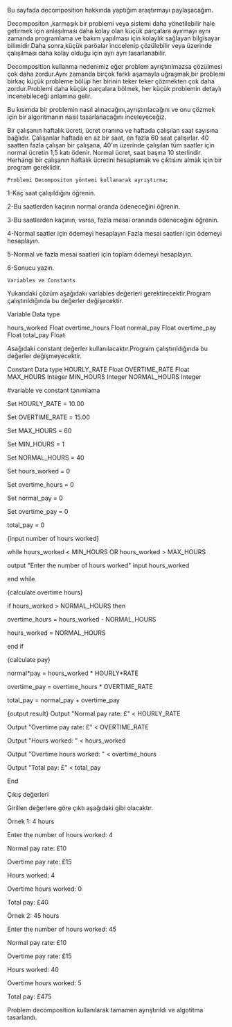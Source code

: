 Bu sayfada decomposition hakkında yaptığım araştırmayı paylaşacağım.

Decompositon ,karmaşık bir problemi veya sistemi daha yönetilebilir hale getirmek için anlaşılması daha kolay olan küçük parçalara ayırmayı aynı zamanda programlama ve bakım yapılması için kolaylık sağlayan bilgisayar bilimidir.Daha sonra,küçük paröalar inccelenip çözülebilir veya üzerinde çalışılması daha kolay olduğu için ayrı ayrı tasarlanabilir.

Decomposition kullanma nedenimiz eğer problem ayrıştırılmazsa çözülmesi çok daha zordur.Aynı zamanda birçok farklı aşamayla uğraşmak,bir problemi birkaç küçük probleme bölüp her birinin teker teker çözmekten çok daha zordur.Problemi daha küçük parçalara bölmek, her küçük problemin detaylı incenebileceği anlamına gelir.

Bu kısımda bir problemin nasıl alınacağını,ayrıştırılacağını ve onu çözmek için bir algoritmanın nasıl tasarlanacağını inceleyeceğiz.

Bir çalışanın haftalık ücreti, ücret oranına ve haftada çalışılan saat sayısına bağlıdır. Çalışanlar haftada en az bir saat, en fazla 60 saat çalışırlar. 40 saatten fazla çalışan bir çalışana, 40'ın üzerinde çalışılan tüm saatler için normal ücretin 1,5 katı ödenir. Normal ücret, saat başına 10 sterlindir. Herhangi bir çalışanın haftalık ücretini hesaplamak ve çıktısını almak için bir program gereklidir.

    Problemi Decompositon yöntemi kullanarak ayrıştırma;

1-Kaç saat çalışıldığını öğrenin.

2-Bu saatlerden kaçının normal oranda ödeneceğini öğrenin.

3-Bu saatlerden kaçının, varsa, fazla mesai oranında ödeneceğini öğrenin.

4-Normal saatler için ödemeyi hesaplayın Fazla mesai saatleri için ödemeyi hesaplayın.

5-Normal ve fazla mesai saatleri için toplam ödemeyi hesaplayın.

6-Sonucu yazın.

    Variables ve Constants

Yukarıdaki çözüm aşağıdakı variables değerleri gerektirecektir.Program çalıştırıldığında bu değerler değişecektir.

Variable Data type

hours_worked Float
overtime_hours Float
normal_pay Float
overtime_pay Float
total_pay Float

Asağıdaki constant değerler kullanılacaktır.Program çalıştırıldığında bu değerler değişmeyecektir.

Constant Data type
HOURLY_RATE Float
OVERTIME_RATE Float
MAX_HOURS Integer
MIN_HOURS Integer
NORMAL_HOURS Integer

#variable ve constant tanımlama

Set HOURLY_RATE = 10.00

Set OVERTIME_RATE = 15.00

Set MAX_HOURS = 60

Set MIN_HOURS = 1

Set NORMAL_HOURS = 40

Set hours_worked = 0

Set overtime_hours = 0

Set normal_pay = 0

Set overtime_pay = 0

total_pay = 0

{input number of hours worked}

while hours_worked < MIN_HOURS OR hours_worked > MAX_HOURS

output "Enter the number of hours worked"
input hours_worked

end while

{calculate overtime hours}

if hours_worked > NORMAL_HOURS then

overtime_hours = hours_worked - NORMAL_HOURS

hours_worked = NORMAL_HOURS

end if

{calculate pay}

normal*pay = hours_worked * HOURLY\*RATE

overtime_pay = overtime_hours \* OVERTIME_RATE

total_pay = normal_pay + overtime_pay

{output result}
Output "Normal pay rate: £" < HOURLY_RATE

Output "Overtime pay rate: £" < OVERTIME_RATE

Output "Hours worked: " < hours_worked

Output "Overtime hours worked: " < overtime_hours

Output "Total pay: £" < total_pay

End

Çıkış değerleri

Girillen değerlere göre çıktı aşağıdaki gibi olacaktır.

Örnek 1: 4 hours

Enter the number of hours worked: 4

Normal pay rate: £10

Overtime pay rate: £15

Hours worked: 4

Overtime hours worked: 0

Total pay: £40

Örnek 2: 45 hours

Enter the number of hours worked: 45

Normal pay rate: £10

Overtime pay rate: £15

Hours worked: 40

Overtime hours worked: 5

Total pay: £475

Problem decomposition kullanılarak tamamen ayrıştırıldı ve algotitma tasarlandı.
